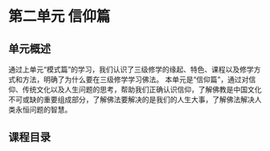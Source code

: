 # 第二单元 信仰篇

## 单元概述

通过上单元“模式篇”的学习，我们认识了三级修学的缘起、特色、课程以及修学方式和方法，明确了为什么要在三级修学学习佛法。
本单元是“信仰篇”，通过对信仰、传统文化以及人生问题的思考，帮助我们正确认识信仰，了解佛教是中国文化不可或缺的重要组成部分，了解佛法要解决的是我们的人生大事，了解佛法解决人类永恒问题的智慧。

## 课程目录

<Slugs left='1-1/2/' />

